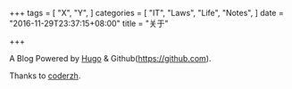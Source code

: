 +++
tags = [
  "X",
  "Y",
]
categories = [
  "IT",
  "Laws",
  "Life",
  "Notes",
]
date = "2016-11-29T23:37:15+08:00"
title = "关于"

+++

A Blog Powered by [Hugo](https://github.com) & Github(https://github.com).

Thanks to [coderzh](https://github.com/coderzh).
